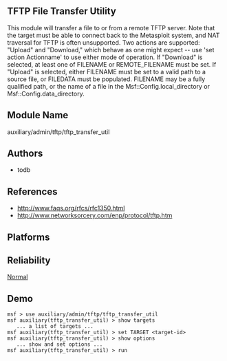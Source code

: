 ## TFTP File Transfer Utility

This module will transfer a file to or from a remote TFTP 
server. Note that the target must be able to connect back to 
the Metasploit system, and NAT traversal for TFTP is often 
unsupported. Two actions are supported: "Upload" and 
"Download," which behave as one might expect -- use 'set 
action Actionname' to use either mode of operation. If 
"Download" is selected, at least one of FILENAME or 
REMOTE_FILENAME must be set. If "Upload" is selected, either 
FILENAME must be set to a valid path to a source file, or 
FILEDATA must be populated. FILENAME may be a fully 
qualified path, or the name of a file in the 
Msf::Config.local_directory or Msf::Config.data_directory.


## Module Name
auxiliary/admin/tftp/tftp_transfer_util

## Authors
* todb


## References
* http://www.faqs.org/rfcs/rfc1350.html
* http://www.networksorcery.com/enp/protocol/tftp.htm




## Platforms


## Reliability
[Normal](https://github.com/rapid7/metasploit-framework/wiki/Exploit-Ranking)

## Demo

```
msf > use auxiliary/admin/tftp/tftp_transfer_util
msf auxiliary(tftp_transfer_util) > show targets
   ... a list of targets ...
msf auxiliary(tftp_transfer_util) > set TARGET <target-id>
msf auxiliary(tftp_transfer_util) > show options
   ... show and set options ...
msf auxiliary(tftp_transfer_util) > run
```
    
    